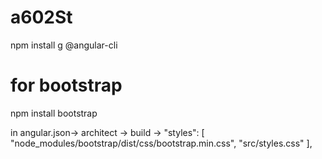 # a602St

npm install g @angular-cli



# for bootstrap
npm install bootstrap

in angular.json-> architect -> build ->
  "styles": [
      "node_modules/bootstrap/dist/css/bootstrap.min.css",
      "src/styles.css"
  ],
